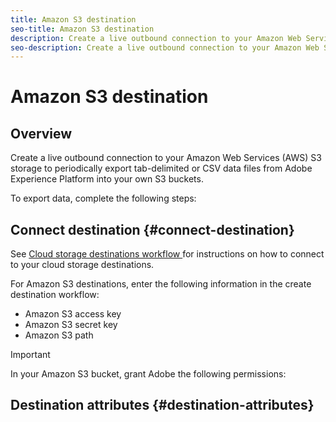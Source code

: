 ```yaml
---
title: Amazon S3 destination
seo-title: Amazon S3 destination
description: Create a live outbound connection to your Amazon Web Services (AWS) S3 storage to periodically export tab-delimited or CSV data files from Adobe Experience Platform into your own S3 buckets.
seo-description: Create a live outbound connection to your Amazon Web Services (AWS) S3 storage to periodically export tab-delimited or CSV data files from Adobe Experience Platform into your own S3 buckets.
---
```


# Amazon S3 destination

## Overview

Create a live outbound connection to your Amazon Web Services (AWS) S3 storage to periodically export tab-delimited or CSV data files from Adobe Experience Platform into your own S3 buckets.

To export data, complete the following steps:

## Connect destination {#connect-destination}

See [Cloud storage destinations workflow ](/help/rtcdp/destinations/cloud-storage-destinations-workflow.md)for instructions on how to connect to your cloud storage destinations. 

For Amazon S3 destinations, enter the following information in the create destination workflow:

* Amazon S3 access key
* Amazon S3 secret key
* Amazon S3 path


>[!IMPORTANT]
>
>In your Amazon S3 bucket, grant Adobe the following permissions:



## Destination attributes {#destination-attributes}


